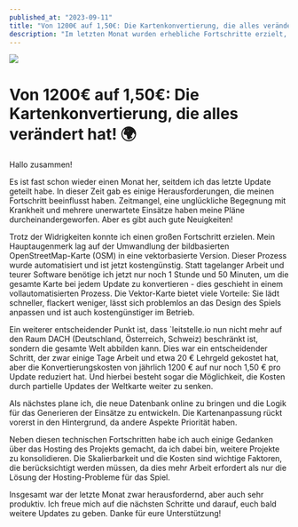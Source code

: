 ```yaml
---
published_at: "2023-09-11"
title: "Von 1200€ auf 1,50€: Die Kartenkonvertierung, die alles verändert hat! 🌍"
description: "Im letzten Monat wurden erhebliche Fortschritte erzielt, darunter die Automatisierung der kostengünstigen Umwandlung von bildbasierten OpenStreetMap-Karten in Vektorform. Dies ermöglicht nicht nur eine globale Kartenabdeckung, sondern senkt auch die Konvertierungskosten von 1200 € auf 1,50 € pro Update."
---
```


![](/images/blog/09-cost-saving-map-conversion.png)

# Von 1200€ auf 1,50€: Die Kartenkonvertierung, die alles verändert hat! 🌍

Hallo zusammen!

Es ist fast schon wieder einen Monat her, seitdem ich das letzte Update geteilt habe. In dieser Zeit gab es einige Herausforderungen, die meinen Fortschritt beeinflusst haben. Zeitmangel, eine unglückliche Begegnung mit Krankheit und mehrere unerwartete Einsätze haben meine Pläne durcheinandergeworfen. Aber es gibt auch gute Neuigkeiten!

Trotz der Widrigkeiten konnte ich einen großen Fortschritt erzielen. Mein Hauptaugenmerk lag auf der Umwandlung der bildbasierten OpenStreetMap-Karte (OSM) in eine vektorbasierte Version. Dieser Prozess wurde automatisiert und ist jetzt kostengünstig. Statt tagelanger Arbeit und teurer Software benötige ich jetzt nur noch 1 Stunde und 50 Minuten, um die gesamte Karte bei jedem Update zu konvertieren - dies geschieht in einem vollautomatisierten Prozess. Die Vektor-Karte bietet viele Vorteile: Sie lädt schneller, flackert weniger, lässt sich problemlos an das Design des Spiels anpassen und ist auch kostengünstiger im Betrieb.

Ein weiterer entscheidender Punkt ist, dass `leitstelle.io nun nicht mehr auf den Raum DACH (Deutschland, Österreich, Schweiz) beschränkt ist, sondern die gesamte Welt abbilden kann. Dies war ein entscheidender Schritt, der zwar einige Tage Arbeit und etwa 20 € Lehrgeld gekostet hat, aber die Konvertierungskosten von jährlich 1200 € auf nur noch 1,50 € pro Update reduziert hat. Und hierbei besteht sogar die Möglichkeit, die Kosten durch partielle Updates der Weltkarte weiter zu senken.

Als nächstes plane ich, die neue Datenbank online zu bringen und die Logik für das Generieren der Einsätze zu entwickeln. Die Kartenanpassung rückt vorerst in den Hintergrund, da andere Aspekte Priorität haben.

Neben diesen technischen Fortschritten habe ich auch einige Gedanken über das Hosting des Projekts gemacht, da ich dabei bin, weitere Projekte zu konsolidieren. Die Skalierbarkeit und die Kosten sind wichtige Faktoren, die berücksichtigt werden müssen, da dies mehr Arbeit erfordert als nur die Lösung der Hosting-Probleme für das Spiel.

Insgesamt war der letzte Monat zwar herausfordernd, aber auch sehr produktiv. Ich freue mich auf die nächsten Schritte und darauf, euch bald weitere Updates zu geben. Danke für eure Unterstützung!